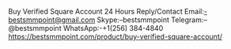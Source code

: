 Buy Verified Square Account
24 Hours Reply/Contact
Email:-bestsmmpoint@gmail.com
Skype:–bestsmmpoint
Telegram:–@bestsmmpoint
WhatsApp:-+1(256) 384-4840
https://bestsmmpoint.com/product/buy-verified-square-account/
